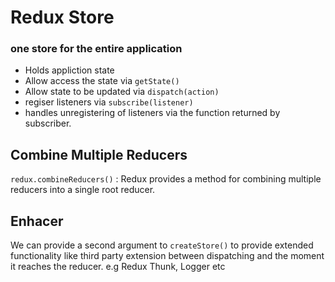 # Redux Store
### one store for the entire application

- Holds appliction state
- Allow access the state via `getState()`
- Allow state to be updated via `dispatch(action)`
- regiser listeners via  `subscribe(listener)`
- handles unregistering of listeners  via the function returned by subscriber.

## Combine Multiple Reducers
`redux.combineReducers()` : Redux provides a method for combining multiple reducers  into a single root reducer. 

## Enhacer
We can provide a second argument to `createStore()` to provide extended functionality  like third party extension between dispatching and the moment it reaches the reducer.
e.g Redux Thunk, Logger etc  